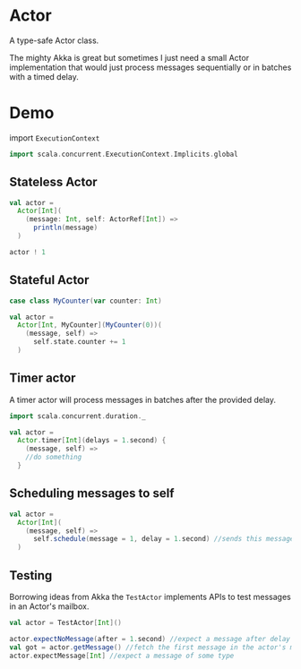 # Actor

A type-safe Actor class.

The mighty Akka is great but sometimes I just need a small Actor implementation 
that would just process messages sequentially or in batches with a timed delay.

# Demo
import `ExecutionContext`

```scala
import scala.concurrent.ExecutionContext.Implicits.global 
```
## Stateless Actor

```scala
val actor =
  Actor[Int](
    (message: Int, self: ActorRef[Int]) =>
      println(message)
  )

actor ! 1
```

## Stateful Actor
```scala
case class MyCounter(var counter: Int)

val actor =
  Actor[Int, MyCounter](MyCounter(0))(
    (message, self) =>
      self.state.counter += 1
  )
```

## Timer actor
A timer actor will process messages in batches after the provided delay.
```scala
import scala.concurrent.duration._

val actor =
  Actor.timer[Int](delays = 1.second) {
    (message, self) =>
    //do something
  }
```

## Scheduling messages to self
```scala
val actor =
  Actor[Int](
    (message, self) =>
      self.schedule(message = 1, delay = 1.second) //sends this message to itself after 1 second.
  )
```

## Testing
Borrowing ideas from Akka the `TestActor` implements APIs to test messages in an Actor's mailbox.

```scala
val actor = TestActor[Int]()

actor.expectNoMessage(after = 1.second) //expect a message after delay in the Actor's mailbox
val got = actor.getMessage() //fetch the first message in the actor's mailbox
actor.expectMessage[Int] //expect a message of some type
```

